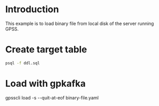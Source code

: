# Introduction
This example is to load binary file from local disk of the server running GPSS.

# Create target table
```bash
psql -f ddl.sql
```

# Load with gpkafka
gpsscli load -s --quit-at-eof binary-file.yaml
